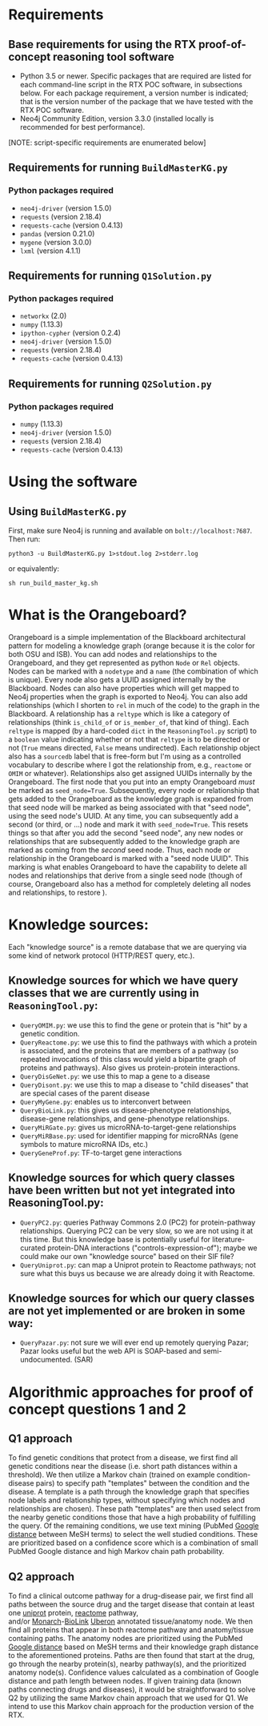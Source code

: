 # Requirements

## Base requirements for using the RTX proof-of-concept reasoning tool software

- Python 3.5 or newer.  Specific packages that are required are listed for each
  command-line script in the RTX POC software, in subsections below. For each
  package requirement, a version number is indicated; that is the version number
  of the package that we have tested with the RTX POC software.
- Neo4j Community Edition, version 3.3.0 (installed locally is recommended for
  best performance).

[NOTE: script-specific requirements are enumerated below]

## Requirements for running `BuildMasterKG.py`

### Python packages required
- `neo4j-driver` (version 1.5.0)
- `requests` (version 2.18.4)
- `requests-cache` (version 0.4.13)
- `pandas` (version 0.21.0)
- `mygene` (version 3.0.0)
- `lxml` (version 4.1.1)

## Requirements for running `Q1Solution.py`

### Python packages required
- `networkx` (2.0)
- `numpy` (1.13.3)
- `ipython-cypher` (version 0.2.4)
- `neo4j-driver` (version 1.5.0)
- `requests` (version 2.18.4)
- `requests-cache` (version 0.4.13)

## Requirements for running `Q2Solution.py`

### Python packages required
- `numpy` (1.13.3)
- `neo4j-driver` (version 1.5.0)
- `requests` (version 2.18.4)
- `requests-cache` (version 0.4.13)

# Using the software

## Using `BuildMasterKG.py`

First, make sure Neo4j is running and available on `bolt://localhost:7687`.  Then run:

    python3 -u BuildMasterKG.py 1>stdout.log 2>stderr.log

or equivalently:

    sh run_build_master_kg.sh

# What is the Orangeboard?

Orangeboard is a simple implementation of the Blackboard architectural pattern
for modeling a knowledge graph (orange because it is the color for both OSU and
ISB).  You can add nodes and relationships to the Orangeboard, and they get
represented as python `Node` or `Rel` objects.  Nodes can be marked with a
`nodetype` and a `name` (the combination of which is unique).  Every node also
gets a UUID assigned internally by the Blackboard.  Nodes can also have
properties which will get mapped to Neo4j properties when the graph is exported
to Neo4j. You can also add relationships (which I shorten to `rel` in much of
the code) to the graph in the Blackboard.  A relationship has a `reltype` which
is like a category of relationships (think `is_child_of` or `is_member_of`, that
kind of thing).  Each `reltype` is mapped (by a hard-coded `dict` in the
`ReasoningTool.py` script) to a `boolean` value indicating whether or not that
`reltype` is to be directed or not (`True` means directed, `False` means
undirected). Each relationship object also has a `sourcedb` label that is
free-form but I'm using as a controlled vocabulary to describe where I got the
relationship from, e.g., `reactome` or `OMIM` or whatever). Relationships also
get assigned UUIDs internally by the Orangeboard. The first node that you put
into an empty Orangeboard *must* be marked as `seed_node=True`. Subsequently,
every node or relationship that gets added to the Orangeboard as the knowledge
graph is expanded from that seed node will be marked as being associated with
that "seed node", using the seed node's UUID. At any time, you can subsequently
add a second (or third, or ...) node and mark it with `seed_node=True`. This
resets things so that after you add the second "seed node", any new nodes or
relationships that are subsequently added to the knowledge graph are marked as
coming from the *second* seed node. Thus, each node or relationship in the
Orangeboard is marked with a "seed node UUID". This marking is what enables
Orangeboard to have the capability to delete all nodes and relationships that
derive from a single seed node (though of course, Orangeboard also has a method
for completely deleting all nodes and relationships, to restore ).

# Knowledge sources:

Each "knowledge source" is a remote database that we are querying via some kind
of network protocol (HTTP/REST query, etc.). 

## Knowledge sources for which we have query classes that we are currently using in `ReasoningTool.py`:

- `QueryOMIM.py`:  we use this to find the gene or protein that is "hit" by a genetic condition.
- `QueryReactome.py`: we use this to find the pathways with which a protein is
  associated, and the proteins that are members of a pathway (so repeated invocations of this class
  would yield a bipartite graph of proteins and pathways). Also gives us protein-protein interactions.
- `QueryDisGeNet.py`: we use this to map a gene to a disease
- `QueryDisont.py`: we use this to map a disease to "child diseases" that are special cases of the parent disease
- `QueryMyGene.py`: enables us to interconvert between 
- `QueryBioLink.py`:  this gives us disease-phenotype relationships, disease-gene relationships, 
and gene-phenotype relationships.
- `QueryMiRGate.py`: gives us microRNA-to-target-gene relationships
- `QueryMiRBase.py`: used for identifier mapping for microRNAs (gene symbols to mature microRNA IDs, etc.)
- `QueryGeneProf.py`: TF-to-target gene interactions

## Knowledge sources for which query classes have been written but not yet integrated into ReasoningTool.py:

- `QueryPC2.py`: queries Pathway Commons 2.0 (PC2) for protein-pathway
  relationships. Querying PC2 can be very slow, so we are not using it at this time. But this knowledge
  base is potentially useful for literature-curated protein-DNA interactions ("controls-expression-of");
  maybe we could make our own "knowledge source" based on their SIF file?
- `QueryUniprot.py`: can map a Uniprot protein to Reactome pathways; not sure what this buys us because
  we are already doing it with Reactome.
  
## Knowledge sources for which our query classes are not yet implemented or are broken in some way:

- `QueryPazar.py`: not sure we will ever end up remotely querying Pazar; Pazar looks useful but the web API is 
SOAP-based and semi-undocumented. (SAR)

# Algorithmic approaches for proof of concept questions 1 and 2 

## Q1 approach
To find genetic conditions that protect from a disease, we first find all genetic conditions near the disease 
(i.e. short path distances within a threshold). We then utilize a Markov chain (trained on example condition-disease pairs) to specify path
"templates" between the condition and the disease. A template is a path through the knowledge graph that specifies node 
labels and relationship types, without specifying which nodes and relationships are chosen). These path "templates" are 
then used select from the nearby genetic conditions those that have a high probability of fulfilling the query. Of the 
remaining conditions, we use text mining (PubMed [Google distance](https://en.wikipedia.org/wiki/Normalized_Google_distance) 
between MeSH terms) to select the well studied conditions. These are prioritized based on a confidence score which is a combination of small PubMed 
Google distance and high Markov chain path probability. 

## Q2 approach
To find a clinical outcome pathway for a drug-disease pair, we first find all paths between the source drug and the target 
disease that contain at least one [uniprot](http://www.uniprot.org/) protein, [reactome](https://reactome.org/) pathway,  
and/or [Monarch](https://monarchinitiative.org/)-[BioLink](https://github.com/biolink/biolink-api) [Uberon](https://uberon.github.io/) annotated 
tissue/anatomy node. We then find all proteins that appear in both reactome pathway and anatomy/tissue containing paths. 
The anatomy nodes are prioritized using the 
PubMed [Google distance](https://en.wikipedia.org/wiki/Normalized_Google_distance) based on MeSH terms and their knowledge 
graph distance to the aforementioned proteins. Paths are then found that start at the drug, go through the nearby protein(s), nearby 
pathway(s), and the prioritized anatomy node(s). Confidence values calculated as a combination of Google 
distance and path length between nodes. If given training data (known paths connecting drugs and diseases), it would be 
straightforward to solve Q2 by utilizing the same Markov chain approach that we used for Q1. We intend to use this 
Markov chain approach for the production version of the RTX.